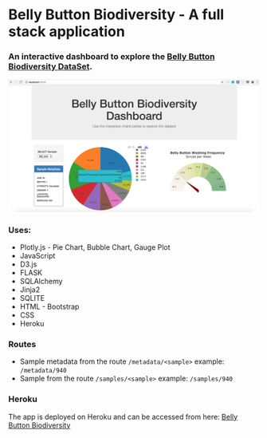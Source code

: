 # Belly Button Biodiversity - A full stack application
### An interactive dashboard to explore the [Belly Button Biodiversity DataSet](http://robdunnlab.com/projects/belly-button-biodiversity/).

![Belly Buttons](images/bellybuttons.png)

### Uses:
* Plotly.js - Pie Chart, Bubble Chart, Gauge Plot
* JavaScript
* D3.js
* FLASK
* SQLAlchemy
* Jinja2
* SQLITE
* HTML - Bootstrap
* CSS
* Heroku

### Routes

* Sample metadata from the route `/metadata/<sample>` example: `/metadata/940`
* Sample from the route `/samples/<sample>` example: `/samples/940`


###  Heroku
The app is deployed on Heroku and can be accessed from here: [Belly Button Biodiversity]()
